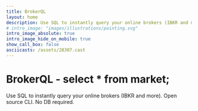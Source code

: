 ```yaml
---
title: BrokerQL
layout: home
description: Use SQL to instantly query your online brokers (IBKR and more). Open source CLI. No DB required.
# intro_image: "images/illustrations/pointing.svg"
intro_image_absolute: true
intro_image_hide_on_mobile: true
show_call_box: false
asciicasts: /assets/28307.cast
---
```


# BrokerQL - select * from market;

Use SQL to instantly query your online brokers (IBKR and more). Open source CLI. No DB required.
